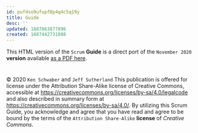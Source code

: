 ```yaml
---
id: puf4so9ufupf8p4q4c5q19y
title: Guide
desc: ''
updated: 1687863877896
created: 1687442731888
---
```


This HTML version of the `Scrum` **Guide** is a direct port of the `November 2020` **version** available  [as a PDF here](https://scrumguides.org/docs/scrumguide/v2020/2020-Scrum-Guide-US.pdf#zoom=100).

#
© 2020 `Ken Schwaber` and `Jeff Sutherland` This publication is offered for license under the Attribution Share-Alike license of Creative Commons, accessible at https://creativecommons.org/licenses/by-sa/4.0/legalcode and also described in summary form at https://creativecommons.org/licenses/by-sa/4.0/. By utilizing this Scrum Guide, you acknowledge and agree that you have read and agree to be bound by the terms of the `Attribution Share-Alike` **license** of *Creative Commons*.